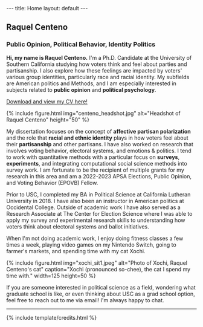 <meta name="google-site-verification" content="DxDWRRotekd9v22_Mu8XqFrgmyqagvVbNn7A5tBcz8k" />
---
title: Home
layout: default
---

## Raquel Centeno
### Public Opinion, Political Behavior, Identity Politics

**Hi, my name is Raquel Centeno.** I'm a Ph.D. Candidate at the University of Southern California studying how voters think and feel about parties and partisanship. I also explore how these feelings are impacted by voters' various group identities, particularly race and racial identity. My subfields are American politics and Methods, and I am especially interested in subjects related to **public opinion** and **political psychology**.

[Download and view my CV here!](https://www.dropbox.com/scl/fi/6jrznyfc981clh3mg2nah/centeno_cv_fall_2023.pdf?rlkey=laz9id4kvvaocyyfw6gamyn5x&dl=0)

{% include figure.html img="centeno_headshot.jpg" alt="Headshot of Raquel Centeno" height="50" %}

My dissertation focuses on the concept of **affective partisan polarization** and the role that **racial and ethnic identity** plays in how voters feel about their **partisanship** and other partisans. I have also worked on research that involves voting behavior, electoral systems, and emotions & politics. I tend to work with quantitative methods with a particular focus on **surveys**, **experiments**, and integrating computational social science methods into survey work. I am fortunate to be the recipient of multiple grants for my research in this area and am a 2022-2023 APSA Elections, Public Opinion, and Voting Behavior (EPOVB) Fellow.

Prior to USC, I completed my BA in Political Science at California Lutheran University in 2018. I have also been an instructor in American politics at Occidental College. Outside of academic work I have also served as a Research Associate at The Center for Election Science where I was able to apply my survey and experimental research skills to understanding how voters think about electoral systems and ballot initiatives.

When I'm not doing academic work, I enjoy doing fitness classes a few times a week, playing video games on my Nintendo Switch, going to farmer's markets, and spending time with my cat Xochi.

{% include figure.html img="xochi_sit1.jpeg" alt="Photo of Xochi, Raquel Centeno's cat" caption="Xochi (pronounced so-chee), the cat I spend my time with." width=125 height=50 %}

If you are someone interested in political science as a field, wondering what graduate school is like, or even thinking about USC as a grad school option, feel free to reach out to me via email! I'm always happy to chat.

------

{% include template/credits.html %}
